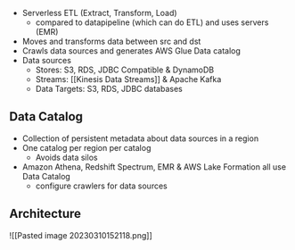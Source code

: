 
- Serverless ETL (Extract, Transform, Load)
	- compared to datapipeline (which can do ETL) and uses servers (EMR)
- Moves and transforms data between src and dst
- Crawls data sources and generates AWS Glue Data catalog
- Data sources
	- Stores: S3, RDS, JDBC Compatible & DynamoDB
	- Streams: [[Kinesis Data Streams]] & Apache Kafka
	- Data Targets: S3, RDS, JDBC databases

## Data Catalog

- Collection of persistent metadata about data sources in a region
- One catalog per region per catalog
	- Avoids data silos
- Amazon Athena, Redshift Spectrum, EMR & AWS Lake Formation all use Data Catalog
	- configure crawlers for data sources

## Architecture

![[Pasted image 20230310152118.png]]